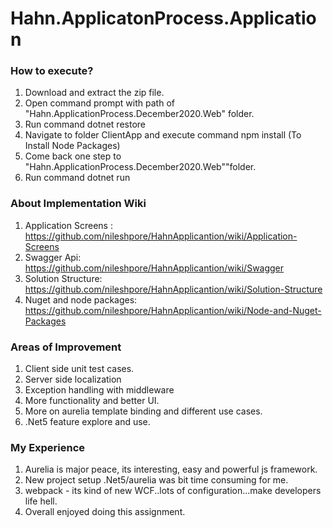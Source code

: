 # Hahn.ApplicatonProcess.Application

### How to execute?
1. Download and extract the zip file.
2. Open command prompt with path of "Hahn.ApplicationProcess.December2020.Web" folder.
3. Run command dotnet restore
4. Navigate to folder ClientApp and execute command npm install (To Install Node Packages)
5. Come back one step to "Hahn.ApplicationProcess.December2020.Web""folder.
4. Run command dotnet run


### About Implementation Wiki
1. Application Screens : https://github.com/nileshpore/HahnApplicantion/wiki/Application-Screens
2. Swagger Api: https://github.com/nileshpore/HahnApplicantion/wiki/Swagger
3. Solution Structure: https://github.com/nileshpore/HahnApplicantion/wiki/Solution-Structure
4. Nuget and node packages: https://github.com/nileshpore/HahnApplicantion/wiki/Node-and-Nuget-Packages


### Areas of Improvement
1. Client side unit test cases.
2. Server side localization
3. Exception handling with middleware
4. More functionality and better UI.
5. More on aurelia template binding and different use cases.
6. .Net5 feature explore and use.


### My Experience
1. Aurelia is major peace, its interesting, easy and powerful js framework.
2. New project setup .Net5/aurelia was bit time consuming for me.
3. webpack - its kind of new WCF..lots of configuration...make developers life hell.
4. Overall enjoyed doing this assignment.
